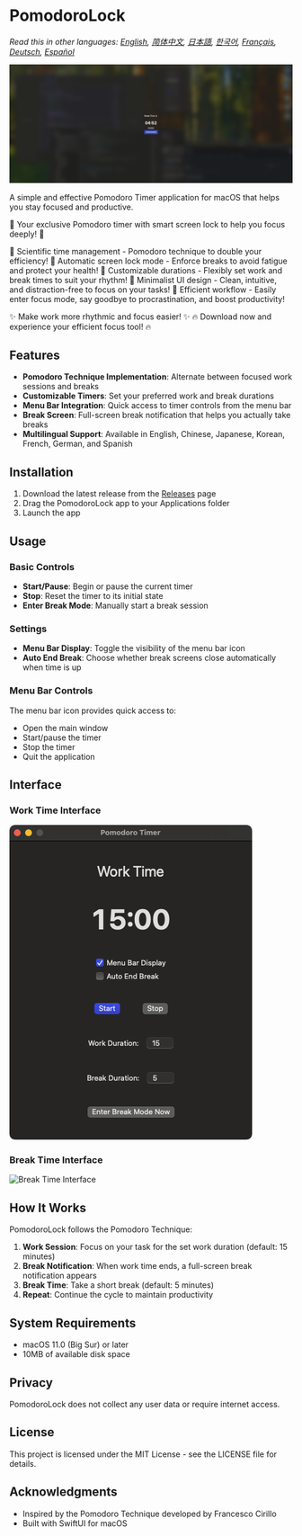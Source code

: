 # PomodoroLock

*Read this in other languages: [English](README.md), [简体中文](README.zh-Hans.md), [日本語](README.ja.md), [한국어](README.ko.md), [Français](README.fr.md), [Deutsch](README.de.md), [Español](README.es.md)*

<!-- <img src="Assets/interface.png" alt="Work Time Interface" width="200"> -->
<img src="Assets/BreakTime.png" alt="Break Time Interface" width="600">

A simple and effective Pomodoro Timer application for macOS that helps you stay focused and productive.

🚀 Your exclusive Pomodoro timer with smart screen lock to help you focus deeply! 🚀

🔹 Scientific time management - Pomodoro technique to double your efficiency!
🔹 Automatic screen lock mode - Enforce breaks to avoid fatigue and protect your health!
🔹 Customizable durations - Flexibly set work and break times to suit your rhythm!
🔹 Minimalist UI design - Clean, intuitive, and distraction-free to focus on your tasks!
🔹 Efficient workflow - Easily enter focus mode, say goodbye to procrastination, and boost productivity!

✨ Make work more rhythmic and focus easier! ✨
🔥 Download now and experience your efficient focus tool! 🔥

## Features

- **Pomodoro Technique Implementation**: Alternate between focused work sessions and breaks
- **Customizable Timers**: Set your preferred work and break durations
- **Menu Bar Integration**: Quick access to timer controls from the menu bar
- **Break Screen**: Full-screen break notification that helps you actually take breaks
- **Multilingual Support**: Available in English, Chinese, Japanese, Korean, French, German, and Spanish

## Installation

1. Download the latest release from the [Releases](https://github.com/yourusername/PomodoroLock/releases) page
2. Drag the PomodoroLock app to your Applications folder
3. Launch the app

## Usage

### Basic Controls

- **Start/Pause**: Begin or pause the current timer
- **Stop**: Reset the timer to its initial state
- **Enter Break Mode**: Manually start a break session

### Settings

- **Menu Bar Display**: Toggle the visibility of the menu bar icon
- **Auto End Break**: Choose whether break screens close automatically when time is up

### Menu Bar Controls

The menu bar icon provides quick access to:
- Open the main window
- Start/pause the timer
- Stop the timer
- Quit the application

## Interface

### Work Time Interface

![Work Time Interface](Assets/interface.png)

### Break Time Interface

![Break Time Interface](Assets/break_time_interface.png)

## How It Works

PomodoroLock follows the Pomodoro Technique:

1. **Work Session**: Focus on your task for the set work duration (default: 15 minutes)
2. **Break Notification**: When work time ends, a full-screen break notification appears
3. **Break Time**: Take a short break (default: 5 minutes)
4. **Repeat**: Continue the cycle to maintain productivity

## System Requirements

- macOS 11.0 (Big Sur) or later
- 10MB of available disk space

## Privacy

PomodoroLock does not collect any user data or require internet access.

## License

This project is licensed under the MIT License - see the LICENSE file for details.

## Acknowledgments

- Inspired by the Pomodoro Technique developed by Francesco Cirillo
- Built with SwiftUI for macOS